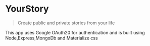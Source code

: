 # YourStory

> Create public and private stories from your life

This app uses Google OAuth20 for authentication and is built using Node,Express,MongoDb and Materialize css

